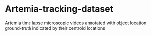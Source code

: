 # Artemia-tracking-dataset
Artemia time lapse microscopic videos annotated with object location ground-truth indicated by their centroid locations
